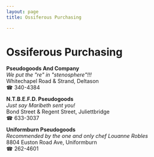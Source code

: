 ```yaml
---
layout: page 
title: Ossiferous Purchasing

---
```



# Ossiferous Purchasing


 **Pseudogoods And Company**  
_We put the "re" in "stenosphere"!!!_  
Whitechapel Road & Strand, Deltason  
☎ 340-4384

**N.T.B.E.F.D. Pseudogoods**  
_Just say Maribeth sent you!_  
Bond Street & Regent Street, Juliettbridge  
☎ 633-3037

**Uniformburn Pseudogoods**  
_Recommended by the one and only chef Louanne Robles_  
8804 Euston Road Ave, Uniformburn  
☎ 262-4601

